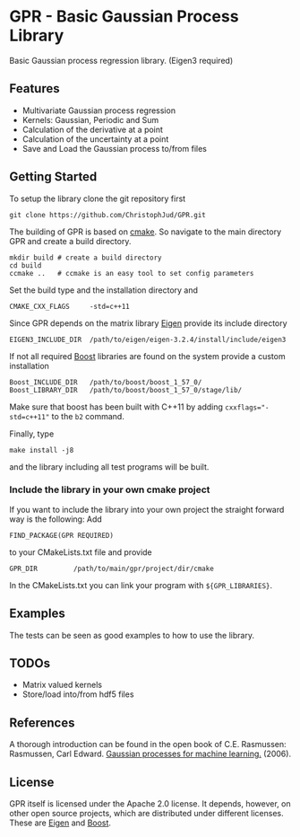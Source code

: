# GPR - Basic Gaussian Process Library

Basic Gaussian process regression library. (Eigen3 required)

## Features
* Multivariate Gaussian process regression
* Kernels: Gaussian, Periodic and Sum
* Calculation of the derivative at a point
* Calculation of the uncertainty at a point
* Save and Load the Gaussian process to/from files


## Getting Started
To setup the library clone the git repository first
```
git clone https://github.com/ChristophJud/GPR.git
```

The building of GPR is based on [cmake](http://www.cmake.org/). So navigate to the main directory GPR and create a build directory.
```
mkdir build	# create a build directory
cd build
ccmake ..	# ccmake is an easy tool to set config parameters
```
Set the build type and the installation directory and
```
CMAKE_CXX_FLAGS		-std=c++11
```

Since GPR depends on the matrix library [Eigen](http://eigen.tuxfamily.org) provide its include directory
```
EIGEN3_INCLUDE_DIR	/path/to/eigen/eigen-3.2.4/install/include/eigen3
```

If not all required [Boost](http://www.boost.org) libraries are found on the system provide a custom installation
```
Boost_INCLUDE_DIR 	/path/to/boost/boost_1_57_0/
Boost_LIBRARY_DIR	/path/to/boost/boost_1_57_0/stage/lib/

```
Make sure that boost has been built with C++11 by adding ```cxxflags="-std=c++11"``` to the ```b2``` command.

Finally, type
```
make install -j8
```
and the library including all test programs will be built.

### Include the library in your own cmake project
If you want to include the library into your own project the straight forward way is the following:
Add 
```
FIND_PACKAGE(GPR REQUIRED)
``` 
to your CMakeLists.txt file and provide
```
GPR_DIR			/path/to/main/gpr/project/dir/cmake 
```
In the CMakeLists.txt you can link your program with ```${GPR_LIBRARIES}```.

## Examples
The tests can be seen as good examples to how to use the library. 

## TODOs
* Matrix valued kernels
* Store/load into/from hdf5 files

## References
A thorough introduction can be found in the open book of C.E. Rasmussen: Rasmussen, Carl Edward. [Gaussian processes for machine learning.](http://www.gaussianprocess.org/gpml/) (2006).

## License
GPR itself is licensed under the Apache 2.0 license. It depends, however, on other open source projects, which are distributed under different licenses. These are [Eigen](http://eigen.tuxfamily.org) and [Boost](http://www.boost.org).
